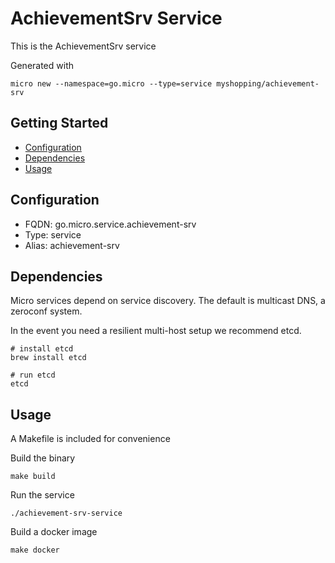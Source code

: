# AchievementSrv Service

This is the AchievementSrv service

Generated with

```
micro new --namespace=go.micro --type=service myshopping/achievement-srv
```

## Getting Started

- [Configuration](#configuration)
- [Dependencies](#dependencies)
- [Usage](#usage)

## Configuration

- FQDN: go.micro.service.achievement-srv
- Type: service
- Alias: achievement-srv

## Dependencies

Micro services depend on service discovery. The default is multicast DNS, a zeroconf system.

In the event you need a resilient multi-host setup we recommend etcd.

```
# install etcd
brew install etcd

# run etcd
etcd
```

## Usage

A Makefile is included for convenience

Build the binary

```
make build
```

Run the service
```
./achievement-srv-service
```

Build a docker image
```
make docker
```